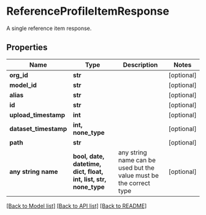 # ReferenceProfileItemResponse

A single reference item response.

## Properties
Name | Type | Description | Notes
------------ | ------------- | ------------- | -------------
**org_id** | **str** |  | [optional] 
**model_id** | **str** |  | [optional] 
**alias** | **str** |  | [optional] 
**id** | **str** |  | [optional] 
**upload_timestamp** | **int** |  | [optional] 
**dataset_timestamp** | **int, none_type** |  | [optional] 
**path** | **str** |  | [optional] 
**any string name** | **bool, date, datetime, dict, float, int, list, str, none_type** | any string name can be used but the value must be the correct type | [optional]

[[Back to Model list]](../README.md#documentation-for-models) [[Back to API list]](../README.md#documentation-for-api-endpoints) [[Back to README]](../README.md)


